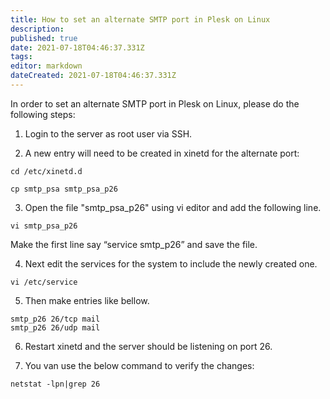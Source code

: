 ```yaml
---
title: How to set an alternate SMTP port in Plesk on Linux
description: 
published: true
date: 2021-07-18T04:46:37.331Z
tags: 
editor: markdown
dateCreated: 2021-07-18T04:46:37.331Z
---
```


In order to set an alternate SMTP port in Plesk on Linux, please do the following steps:

1) Login to the server as root user via SSH.

2) A new entry will need to be created in xinetd for the alternate port:

```
cd /etc/xinetd.d

cp smtp_psa smtp_psa_p26
```

3) Open the file "smtp_psa_p26"  using vi editor and add the following line.

```
vi smtp_psa_p26
```
Make the first line say “service smtp_p26” and save the file.

4) Next edit the services for the system to include the newly created one.

```
vi /etc/service
```

5) Then make entries like bellow.

```
smtp_p26 26/tcp mail
smtp_p26 26/udp mail
```
6) Restart xinetd and the server should be listening on port 26. 

7) You van use the below command to verify the changes:

```
netstat -lpn|grep 26
```



